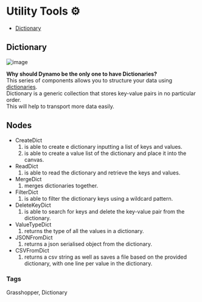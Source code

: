 # Utility Tools ⚙️
- [Dictionary](#Dictionary)

## Dictionary
![image](https://user-images.githubusercontent.com/57708659/145928584-7dcad912-642b-4eb3-95a0-dd32fe0ebc78.png)

**Why should Dynamo be the only one to have Dictionaries?**<br/>
This series of components allows you to structure your data using [dictionaries](https://www.geeksforgeeks.org/c-sharp-dictionary-with-examples/).<br/>
Dictionary is a generic collection that stores key-value pairs in no particular order. <br/>
This will help to transport more data easily.

## Nodes 
* CreateDict
  1. is able to create e dictionary inputting a list of keys and values.
  2. is able to create a value list of the dictionary and place it into the canvas.
* ReadDict
  1. is able to read the dictionary and retrieve the keys and values.
* MergeDict
  1. merges dictionaries together.
* FilterDict
  1. is able to filter the dictionary keys using a wildcard pattern.
* DeleteKeyDict
  1. is able to search for keys and delete the key-value pair from the dictionary.
* ValueTypeDict
  1. returns the type of all the values in a dictionary. 
* JSONFromDict
  1. returns a json serialised object from the dictionary.
* CSVFromDict
  1. returns a csv string as well as saves a file based on the provided dictionary, with one line per value in the dictionary. 

### Tags 
Grasshopper, Dictionary
